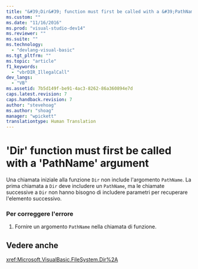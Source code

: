 ```yaml
---
title: "&#39;Dir&#39; function must first be called with a &#39;PathName&#39; argument | Microsoft Docs"
ms.custom: ""
ms.date: "11/16/2016"
ms.prod: "visual-studio-dev14"
ms.reviewer: ""
ms.suite: ""
ms.technology: 
  - "devlang-visual-basic"
ms.tgt_pltfrm: ""
ms.topic: "article"
f1_keywords: 
  - "vbrDIR_IllegalCall"
dev_langs: 
  - "VB"
ms.assetid: 7b5d149f-be91-4ac3-8262-86a360894e7d
caps.latest.revision: 7
caps.handback.revision: 7
author: "stevehoag"
ms.author: "shoag"
manager: "wpickett"
translationtype: Human Translation
---
```

# &#39;Dir&#39; function must first be called with a &#39;PathName&#39; argument
Una chiamata iniziale alla funzione `Dir` non include l'argomento `PathName`.  La prima chiamata a `Dir` deve includere un `PathName`, ma le chiamate successive a `Dir` non hanno bisogno di includere parametri per recuperare l'elemento successivo.  
  
### Per correggere l'errore  
  
1.  Fornire un argomento `PathName` nella chiamata di funzione.  
  
## Vedere anche  
 <xref:Microsoft.VisualBasic.FileSystem.Dir%2A>